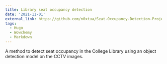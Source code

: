 ```yaml
---
title: Library seat occupancy detection
date: '2021-11-01'
external_link: https://github.com/n0xtua/Seat-Occupancy-Detection-Project
tags:
  - Hugo
  - Wowchemy
  - Markdown
---
```


A method to detect seat occupancy in the College Library using an object detection model on the
CCTV images.

<!--more-->
